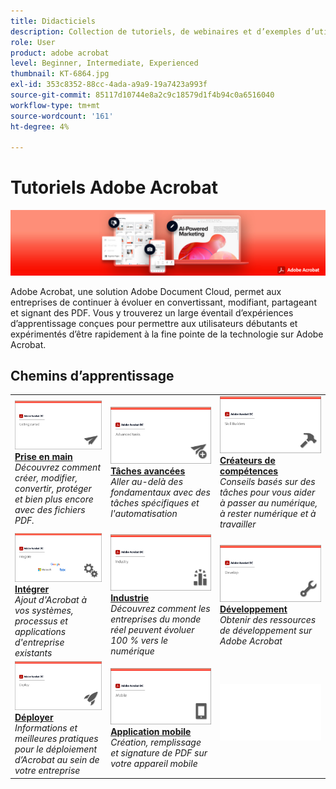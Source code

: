 ```yaml
---
title: Didacticiels
description: Collection de tutoriels, de webinaires et d’exemples d’utilisation pour Adobe Acrobat DC
role: User
product: adobe acrobat
level: Beginner, Intermediate, Experienced
thumbnail: KT-6864.jpg
exl-id: 353c8352-88cc-4ada-a9a9-19a7423a993f
source-git-commit: 85117d10744e8a2c9c18579d1f4b94c0a6516040
workflow-type: tm+mt
source-wordcount: '161'
ht-degree: 4%

---
```


# Tutoriels Adobe Acrobat

![Image de Acrobat Hero](assets/Hero_Acrobat.jpg)

Adobe Acrobat, une solution Adobe Document Cloud, permet aux entreprises de continuer à évoluer en convertissant, modifiant, partageant et signant des PDF. Vous y trouverez un large éventail d’expériences d’apprentissage conçues pour permettre aux utilisateurs débutants et expérimentés d’être rapidement à la fine pointe de la technologie sur Adobe Acrobat.

## Chemins d’apprentissage

<table style="table-layout:fixed">
<tr>
  <td>
    <a href="getting-started/getting-started-overview.md">
      <img alt="Prise en main" src="assets/acrobat_title_getting_started.png" />
    </a>
    <div>
    <a href="getting-started/getting-started-overview.md"><strong>Prise en main</strong></a>
    </div>
    <em>Découvrez comment créer, modifier, convertir, protéger et bien plus encore avec des fichiers PDF.</em>
    <br>
  </td>
  <td>
    <a href="advanced-tasks/advanced-tasks-overview.md">
      <img alt="Tâches avancées" src="assets/acrobat_title_advanced_tasks.png" />
    </a>
    <div>
    <a href="advanced-tasks/advanced-tasks-overview.md"><strong>Tâches avancées</strong></a>
    </div>
    <em>Aller au-delà des fondamentaux avec des tâches spécifiques et l'automatisation</em>
    <br>
  </td>
  <td>
    <a href="skill-builder/skill-builder-overview.md">
      <img alt="Créateur de compétences" src="assets/acrobat_title_skill_builder.png" />
    </a>
    <div>
    <a href="skill-builder/skill-builder-overview.md"><strong>Créateurs de compétences</strong></a>
    </div>
    <em>Conseils basés sur des tâches pour vous aider à passer au numérique, à rester numérique et à travailler</em>
    <br>
  </td>
</tr>
<tr>
  <td>
    <a href="integrate/integrate-overview.md">
      <img alt="Intégrer" src="assets/acrobat_title_integrate.png" />
    </a>
    <div>
    <a href="integrate/integrate-overview.md"><strong>Intégrer</strong></a>
    </div>
    <em>Ajout d'Acrobat à vos systèmes, processus et applications d'entreprise existants</em>
    <br>
  </td>
  <td>
    <a href="industry/industry-overview.md">
      <img alt="Industrie" src="assets/acrobat_title_industry.png" />
    </a>
    <div>
    <a href="industry/industry-overview.md"><strong>Industrie</strong></a>
    </div>
    <em>Découvrez comment les entreprises du monde réel peuvent évoluer 100 % vers le numérique</em>
    <br>
  </td>  
  <td>
    <a href="develop/develop-overview.md">
      <img alt="Développement" src="assets/acrobat_title_develop.png" />
    </a>
    <div>
    <a href="develop/develop-overview.md"><strong>Développement</strong></a>
    </div>
    <em>Obtenir des ressources de développement sur Adobe Acrobat</em>
    <br>
  </td>
</tr>
<tr>
  <td>
    <a href="deploy/deploy-overview.md">
      <img alt="Déployer" src="assets/acrobat_title_deploy.png" />
    </a>
    <div>
    <a href="deploy/deploy-overview.md"><strong>Déployer</strong></a>
    </div>
    <em>Informations et meilleures pratiques pour le déploiement d’Acrobat au sein de votre entreprise</em>
    <br>
  </td>
  <td>
    <a href="mobile/mobile-overview.md">
      <img alt="Application mobile" src="assets/acrobat_title_mobile.png" />
    </a>
    <div>
    <a href="mobile/mobile-overview.md"><strong>Application mobile</strong></a>
    </div>
    <em>Création, remplissage et signature de PDF sur votre appareil mobile</em>
    <br>
  </td>  
  <td>
   <img alt="Espacement" src="assets/Whitespacer.png" />
    <div>
    <br>
  </td>
</tr>
</table>
